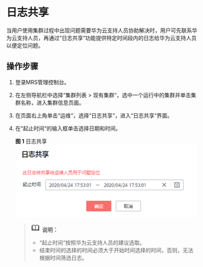 # 日志共享<a name="mrs_01_0642"></a>

当用户使用集群过程中出现问题需要华为云支持人员协助解决时，用户可先联系华为云支持人员，再通过“日志共享“功能提供特定时间段内的日志给华为云支持人员以便定位问题。

## 操作步骤<a name="section154681441153411"></a>

1.  登录MRS管理控制台。
2.  在左侧导航栏中选择“集群列表  \>  现有集群“，选中一个运行中的集群并单击集群名称，进入集群信息页面。
3.  在页面右上角单击“运维“，选择“日志共享“，进入“日志共享“界面。
4.  在“起止时间“的输入框单击选择日期和时间。

    **图 1**  日志共享<a name="fig5296164014577"></a>  
    ![](figures/日志共享.png "日志共享")

    >![](public_sys-resources/icon-note.gif) **说明：** 
    >-   “起止时间“按照华为云支持人员的建议选取。
    >-   结束时间的选择的时间必须大于开始时间选择的时间，否则，无法根据时间筛选日志。


